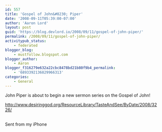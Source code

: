 ```yaml
---
id: 557
title: 'Gospel of John&#8230; Piper'
date: '2008-09-11T05:39:00-07:00'
author: 'Aaron Lord'
layout: post
guid: 'https://blog.devlord.io/2008/09/11/gospel-of-john-piper/'
permalink: /2008/09/11/gospel-of-john-piper/
activitypub_status:
    - federated
blogger_blog:
    - mustfollow.blogspot.com
blogger_author:
    - Aaron
blogger_f316279e632a22cbc8478bd21b80f9b4_permalink:
    - '6893392136829966313'
categories:
    - General
---
```


John Piper is about to begin a new sermon series on the Gospel of John!<p><a href="http://www.desiringgod.org/ResourceLibrary/TasteAndSee/ByDate/2008/3226/">http://www.desiringgod.org/ResourceLibrary/TasteAndSee/ByDate/2008/3226/</a><p><br>Sent from my iPhone